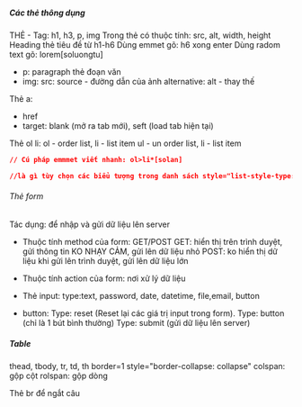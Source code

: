 ##### Các thẻ thông dụng

THẺ - Tag: h1, h3, p, img
Trong thẻ có thuộc tính: src, alt, width, height
Heading thẻ tiêu đề từ h1-h6
Dùng emmet gõ: h6 xong enter
Dùng radom text gõ: lorem[soluongtu]

- p: paragraph thẻ đoạn văn
- img:
  src: source - đường dẫn của ảnh
  alternative: alt - thay thế

Thẻ a:

- href
- target: blank (mở ra tab mới), seft (load tab hiện tại)

Thẻ ol li:
ol - order list, li - list item
ul - un order list, li - list item

```css
// Cú pháp emmmet viết nhanh: ol>li*[solan]

//là gì tùy chọn các biểu tượng trong danh sách style="list-style-type: none;";
```

###### Thẻ form

Tác dụng: để nhập và gửi dữ liệu lên server

- Thuộc tính method của form: GET/POST
  GET: hiển thị trên trình duyệt, gửi thông tin KO NHẠY CẢM, gửi lên dữ liệu nhỏ
  POST: ko hiển thị dữ liệu khi gửi lên trình duyệt, gửi lên dữ liệu lớn
- Thuộc tính action của form: nơi xử lý dữ liệu
- Thẻ input: type:text, password, date, datetime, file,email, button

- button:
  Type: reset (Reset lại các giá trị input trong form).
  Type: button (chỉ là 1 bút bình thường)
  Type: submit (gửi dữ liệu lên server)

##### Table

thead, tbody, tr, td, th
border=1 style="border-collapse: collapse"
colspan: gộp cột
rolspan: gộp dòng

Thẻ br để ngắt câu
